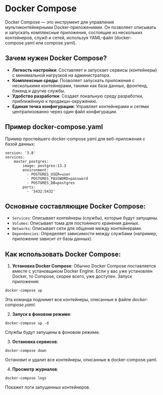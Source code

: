 # Docker Compose

Docker Compose — это инструмент для управления мультиконтейнерными Docker-приложениями. 
Он позволяет описывать и запускать комплексные приложения, состоящие из нескольких 
контейнеров, служб и сетей, используя YAML-файл (docker-compose.yaml или compose.yaml).

## Зачем нужен Docker Compose?

- **Легкость настройки**: Составляет и запускает сервисы (контейнеры) с минимальной нагрузкой 
на администратора.
- **Комплексные среды**: Позволяет запускать приложения с несколькими контейнерами, 
такими как база данных, фронтенд, бэкенд и другие службы.
- **Удобство разработки**: Создает локальную среду разработки, приближённую 
к продакшн-окружению.
- **Единая точка конфигурации**: Управляет контейнерами и сетями централизованно через 
один файл конфигурации.

## Пример docker-compose.yaml

Пример простейшего docker-compose.yaml для веб-приложения с базой данных:

```
version: '3.8'
services:
    master_postgres:
        image: postgres:13.3
        environment:
          - POSTGRES_USER=user
          - POSTGRES_PASSWORD=password
          - POSTGRES_DB=postgres
        ports:
          - '5432:5432'
```

## Основные составляющие Docker Compose:

- `Services`: Описывает контейнеры (службы), которые будут запущены.
- `Volumes`: Описывает тома для постоянного хранения данных.
- `Networks`: Описывает сети для общения между контейнерами.
- `Dependencies`: Определяет зависимости между службами (например, приложение зависит от базы данных).

## Как использовать Docker Compose:

1. **Установка Docker Compose**: 
Обычно Docker Compose поставляется вместе с установщиком Docker Engine. 
Если у вас уже установлен Docker, то Compose, скорее всего, уже доступен.
Запуск приложения:

```
docker-compose up
```

Эта команда поднимет все контейнеры, описанные в файле _docker-compose.yaml_.

2. **Запуск в фоновом режиме**:

```
docker-compose up -d
```

Службы будут запущены в фоновом режиме.

3. **Остановка сервисов**:

```
docker-compose down
```
Остановит и удалит все контейнеры, описанные в docker-compose.yaml.

4. **Просмотр журналов**:

```
docker-compose logs
```
Покажет логи запущенных контейнеров.

